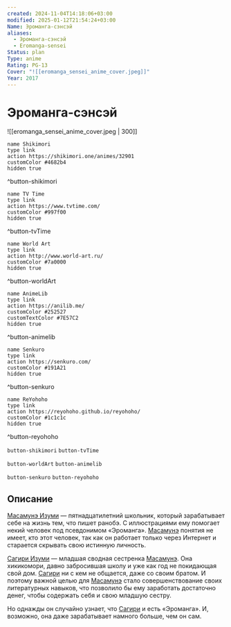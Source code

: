 ```yaml
---
created: 2024-11-04T14:18:06+03:00
modified: 2025-01-12T21:54:24+03:00
Name: Эроманга-сэнсэй
aliases:
  - Эроманга-сэнсэй
  - Eromanga-sensei
Status: plan
Type: anime
Rating: PG-13
Cover: "![[eromanga_sensei_anime_cover.jpeg]]"
Year: 2017
---
```


# Эроманга-сэнсэй

![[eromanga_sensei_anime_cover.jpeg | 300]]

```button
name Shikimori
type link
action https://shikimori.one/animes/32901
customColor #4682b4
hidden true
```
^button-shikimori

```button
name TV Time
type link
action https://www.tvtime.com/
customColor #997f00
hidden true
```
^button-tvTime

```button
name World Art
type link
action http://www.world-art.ru/
customColor #7a0000
hidden true
```
^button-worldArt

```button
name AnimeLib
type link
action https://anilib.me/
customColor #252527
customTextColor #7E57C2
hidden true
```
^button-animelib

```button
name Senkuro
type link
action https://senkuro.com/
customColor #191A21
hidden true
```
^button-senkuro

```button
name ReYohoho
type link
action https://reyohoho.github.io/reyohoho/
customColor #1c1c1c
hidden true
```
^button-reyohoho

`button-shikimori` `button-tvTime`

`button-worldArt` `button-animelib`

`button-senkuro` `button-reyohoho`

## Описание

[Масамунэ Изуми](https://shikimori.one/characters/100995-masamune-izumi) — пятнадцатилетний школьник, который зарабатывает себе на жизнь тем, что пишет ранобэ. С иллюстрациями ему помогает некий человек под псевдонимом «Эроманга». [Масамунэ](https://shikimori.one/characters/100995-masamune-izumi) понятия не имеет, кто этот человек, так как он работает только через Интернет и старается скрывать свою истинную личность.

[Сагири Изуми](https://shikimori.one/characters/100993-sagiri-izumi) — младшая сводная сестренка [Масамунэ](https://shikimori.one/characters/100995-masamune-izumi). Она хикикомори, давно забросившая школу и уже как год не покидающая свой дом. [Сагири](https://shikimori.one/characters/100993-sagiri-izumi) ни с кем не общается, даже со своим братом. И поэтому важной целью для [Масамунэ](https://shikimori.one/characters/100995-masamune-izumi) стало совершенствование своих литературных навыков, что позволило бы ему заработать достаточно денег, чтобы содержать себя и свою младшую сестру.

Но однажды он случайно узнает, что [Сагири](https://shikimori.one/characters/100993-sagiri-izumi) и есть «Эроманга». И, возможно, она даже зарабатывает намного больше, чем он сам.
